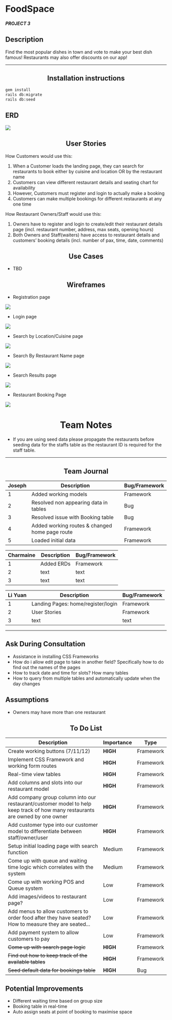
# FoodSpace
##### PROJECT 3

## Description
Find the most popular dishes in town and vote to make your best dish famous! Restaurants may also offer discounts on our app!

_____
## <center>Installation instructions

```sh
gem install
rails db:migrate
rails db:seed
```

## ERD
![](app/assets/images/readme/ERD.png)

##
## <center>User Stories

How Customers would use this:
1. When a Customer loads the landing page, they can search for restaurants to book either by cuisine and location OR by the restaurant name
2. Customers can view different restaurant details and seating chart for availability
3. However, Customers must register and login to actually make a booking
4. Customers can make multiple bookings for different restaurants at any one time

How Restaurant Owners/Staff would use this:
1. Owners have to register and login to create/edit their restaurant details page (incl. restaurant number, address, max seats, opening hours)
2. Both Owners and Staff(waiters) have access to restaurant details and customers’ booking details (incl. number of pax, time, date, comments)

## <center> Use Cases

* TBD

## <center> Wireframes

* Registration page

![](/app/assets/images/readme/wireframe1.jpeg)

* Login page

![](/app/assets/images/readme/wireframe2.jpeg)

* Search by Location/Cuisine page

![](/app/assets/images/readme/wireframe3.jpeg)

* Search By Restaurant Name page

![](/app/assets/images/readme/wireframe4.jpeg)

* Search Results page

![](/app/assets/images/readme/wireframe5.jpeg)

* Restaurant Booking Page

![](/app/assets/images/readme/wireframe6.jpeg)

# <center>Team Notes</center>
* If you are using seed data please propagate the restaurants before seeding data for the staffs table as the restaurant ID is required for the staff table.
___
## <center>Team Journal</center>
Joseph | Description | Bug/Framework
------ | --- | ---
1| Added working models | Framework
2| Resolved non appearing data in tables | Bug
3| Resolved issue with Booking table | Bug
4| Added working routes & changed home page route | Framework
5| Loaded initial data | Framework

Charmaine | Description | Bug/Framework
------ | --- | ---
1| Added ERDs | Framework
2| text | text
3| text | text

Li Yuan | Description | Bug/Framework
------ | --- | ---
1| Landing Pages: home/register/login | Framework
2| User Stories| Framework
3| text | text
___
## Ask During Consultation
* Assistance in installing CSS Frameworks
* How do i allow edit page to take in another field? Specifically how to do find out the names of the pages
* How to track date and time for slots? How many tables
* How to query from multiple tables and automatically update when the day changes

## Assumptions
* Owners may have more than one restaurant

## <center> To Do List
Description    | Importance | Type
-------- | --- | ---
Create working buttons (7/11/12) | **HIGH** | Framework
Implement CSS Framework and working form routes | **HIGH** | Framework
Real-time view tables | **HIGH** | Framework
Add columns and slots into our restaurant model | **HIGH** | Framework
Add company group column into our restaurant/customer model to help keep track of how many restaurants are owned by one owner | **HIGH** | Framework
Add customer type into our customer model to differentiate between staff/owner/user | **HIGH** | Framework
Setup initial loading page with search function | Medium | Framework
Come up with queue and waiting time logic which correlates with the system   | Medium | Framework
Come up with working POS and Queue system | Low | Framework
Add images/videos to restaurant page? | Low | Framework
Add menus to allow customers to order food after they have seated? How to measure they are seated... | Low | Framework
Add payment system to allow customers to pay | Low | Framework
~~Come up with search page logic~~ | **HIGH** | Framework
~~Find out how to keep track of the available tables~~ | **HIGH** | Framework
~~Seed default data for bookings table~~ | **HIGH** | Bug

## Potential Improvements
* Different waiting time based on group size
* Booking table in real-time
* Auto assign seats at point of booking to maximise space
